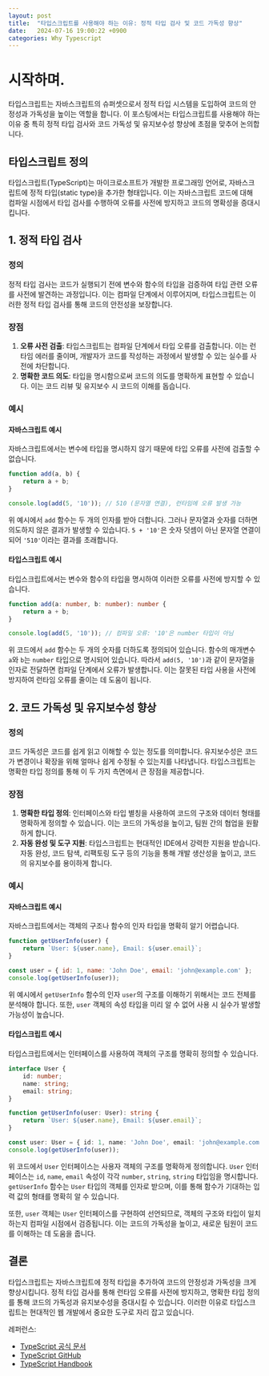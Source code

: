 ```yaml
---
layout: post
title:  "타입스크립트를 사용해야 하는 이유: 정적 타입 검사 및 코드 가독성 향상"
date:   2024-07-16 19:00:22 +0900
categories: Why Typescript
---
```


# 시작하며.

타입스크립트는 자바스크립트의 슈퍼셋으로서 정적 타입 시스템을 도입하여 코드의 안정성과 가독성을 높이는 역할을 합니다. 이 포스팅에서는 타입스크립트를 사용해야 하는 이유 중 특히 정적 타입 검사와 코드 가독성 및 유지보수성 향상에 초점을 맞추어 논의합니다.

## 타입스크립트 정의

타입스크립트(TypeScript)는 마이크로소프트가 개발한 프로그래밍 언어로, 자바스크립트에 정적 타입(static type)을 추가한 형태입니다. 이는 자바스크립트 코드에 대해 컴파일 시점에서 타입 검사를 수행하여 오류를 사전에 방지하고 코드의 명확성을 증대시킵니다.

## 1. 정적 타입 검사

### 정의

정적 타입 검사는 코드가 실행되기 전에 변수와 함수의 타입을 검증하여 타입 관련 오류를 사전에 발견하는 과정입니다. 이는 컴파일 단계에서 이루어지며, 타입스크립트는 이러한 정적 타입 검사를 통해 코드의 안전성을 보장합니다.

### 장점

1. **오류 사전 검출**: 타입스크립트는 컴파일 단계에서 타입 오류를 검출합니다. 이는 런타임 에러를 줄이며, 개발자가 코드를 작성하는 과정에서 발생할 수 있는 실수를 사전에 차단합니다.
2. **명확한 코드 의도**: 타입을 명시함으로써 코드의 의도를 명확하게 표현할 수 있습니다. 이는 코드 리뷰 및 유지보수 시 코드의 이해를 돕습니다.

### 예시

#### 자바스크립트 예시

자바스크립트에서는 변수에 타입을 명시하지 않기 때문에 타입 오류를 사전에 검출할 수 없습니다.

```javascript
function add(a, b) {
    return a + b;
}

console.log(add(5, '10')); // 510 (문자열 연결), 런타임에 오류 발생 가능
```

위 예시에서 `add` 함수는 두 개의 인자를 받아 더합니다. 그러나 문자열과 숫자를 더하면 의도하지 않은 결과가 발생할 수 있습니다. `5 + '10'`은 숫자 덧셈이 아닌 문자열 연결이 되어 `'510'`이라는 결과를 초래합니다.

#### 타입스크립트 예시

타입스크립트에서는 변수와 함수의 타입을 명시하여 이러한 오류를 사전에 방지할 수 있습니다.

```typescript
function add(a: number, b: number): number {
    return a + b;
}

console.log(add(5, '10')); // 컴파일 오류: '10'은 number 타입이 아님
```

위 코드에서 `add` 함수는 두 개의 숫자를 더하도록 정의되어 있습니다. 함수의 매개변수 `a`와 `b`는 `number` 타입으로 명시되어 있습니다. 따라서 `add(5, '10')`과 같이 문자열을 인자로 전달하면 컴파일 단계에서 오류가 발생합니다. 이는 잘못된 타입 사용을 사전에 방지하여 런타임 오류를 줄이는 데 도움이 됩니다.

## 2. 코드 가독성 및 유지보수성 향상

### 정의

코드 가독성은 코드를 쉽게 읽고 이해할 수 있는 정도를 의미합니다. 유지보수성은 코드가 변경이나 확장을 위해 얼마나 쉽게 수정될 수 있는지를 나타냅니다. 타입스크립트는 명확한 타입 정의를 통해 이 두 가지 측면에서 큰 장점을 제공합니다.

### 장점

1. **명확한 타입 정의**: 인터페이스와 타입 별칭을 사용하여 코드의 구조와 데이터 형태를 명확하게 정의할 수 있습니다. 이는 코드의 가독성을 높이고, 팀원 간의 협업을 원활하게 합니다.
2. **자동 완성 및 도구 지원**: 타입스크립트는 현대적인 IDE에서 강력한 지원을 받습니다. 자동 완성, 코드 탐색, 리팩토링 도구 등의 기능을 통해 개발 생산성을 높이고, 코드의 유지보수를 용이하게 합니다.

### 예시

#### 자바스크립트 예시

자바스크립트에서는 객체의 구조나 함수의 인자 타입을 명확히 알기 어렵습니다.

```javascript
function getUserInfo(user) {
    return `User: ${user.name}, Email: ${user.email}`;
}

const user = { id: 1, name: 'John Doe', email: 'john@example.com' };
console.log(getUserInfo(user)); 
```

위 예시에서 `getUserInfo` 함수의 인자 `user`의 구조를 이해하기 위해서는 코드 전체를 분석해야 합니다. 또한, `user` 객체의 속성 타입을 미리 알 수 없어 사용 시 실수가 발생할 가능성이 높습니다.

#### 타입스크립트 예시

타입스크립트에서는 인터페이스를 사용하여 객체의 구조를 명확히 정의할 수 있습니다.

```typescript
interface User {
    id: number;
    name: string;
    email: string;
}

function getUserInfo(user: User): string {
    return `User: ${user.name}, Email: ${user.email}`;
}

const user: User = { id: 1, name: 'John Doe', email: 'john@example.com' };
console.log(getUserInfo(user)); 
```

위 코드에서 `User` 인터페이스는 사용자 객체의 구조를 명확하게 정의합니다. `User` 인터페이스는 `id`, `name`, `email` 속성이 각각 `number`, `string`, `string` 타입임을 명시합니다. `getUserInfo` 함수는 `User` 타입의 객체를 인자로 받으며, 이를 통해 함수가 기대하는 입력 값의 형태를 명확히 알 수 있습니다.

또한, `user` 객체는 `User` 인터페이스를 구현하여 선언되므로, 객체의 구조와 타입이 일치하는지 컴파일 시점에서 검증됩니다. 이는 코드의 가독성을 높이고, 새로운 팀원이 코드를 이해하는 데 도움을 줍니다.

## 결론

타입스크립트는 자바스크립트에 정적 타입을 추가하여 코드의 안정성과 가독성을 크게 향상시킵니다. 정적 타입 검사를 통해 런타임 오류를 사전에 방지하고, 명확한 타입 정의를 통해 코드의 가독성과 유지보수성을 증대시킬 수 있습니다. 이러한 이유로 타입스크립트는 현대적인 웹 개발에서 중요한 도구로 자리 잡고 있습니다.

레퍼런스:
- [TypeScript 공식 문서](https://www.typescriptlang.org/docs/)
- [TypeScript GitHub](https://github.com/microsoft/TypeScript)
- [TypeScript Handbook](https://www.typescriptlang.org/docs/handbook/intro.html)